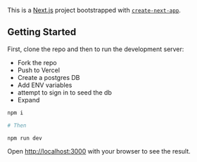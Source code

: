 This is a [Next.js](https://nextjs.org/) project bootstrapped with [`create-next-app`](https://github.com/vercel/next.js/tree/canary/packages/create-next-app).

## Getting Started

First, clone the repo and then to run the development server:

- Fork the repo
- Push to Vercel
- Create a postgres DB
- Add ENV variables
- attempt to sign in to seed the db
- Expand

```bash
npm i

# Then

npm run dev
```

Open [http://localhost:3000](http://localhost:3000) with your browser to see the result.